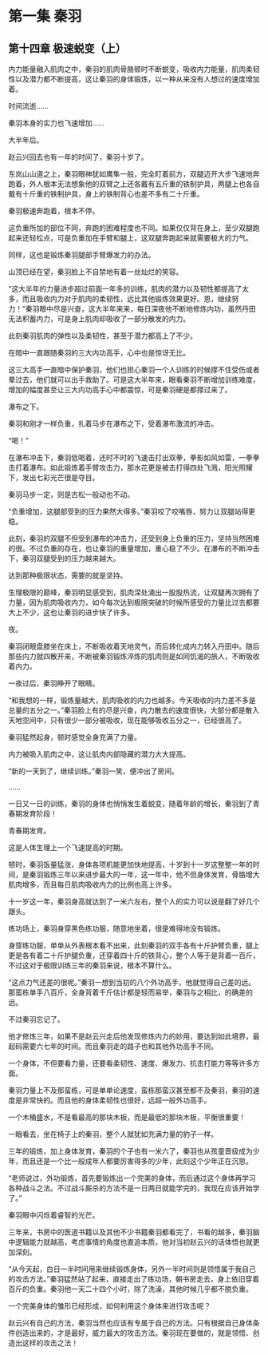 # 第一集 秦羽

## 第十四章 极速蜕变（上）

内力能量融入肌肉之中，秦羽的肌肉骨胳顿时不断蜕变，吸收内力能量，肌肉柔韧性以及潜力都不断提高，这让秦羽的身体锻炼，以一种从来没有人想过的速度增加着。

时间流逝……

秦羽本身的实力也飞速增加……

大半年后。

赵云兴回去也有一年的时间了，秦羽十岁了。

东岚山山道之上，秦羽眼神犹如鹰隼一般，完全盯着前方，双腿迈开大步飞速地奔跑着，外人根本无法想象他的双臂之上还各戴有五斤重的铁制护具，两腿上也各自戴有十斤重的铁制护具，身上的铁制背心也差不多有二十斤重。

秦羽极速奔跑着，根本不停。

这负重所加的部位不同，奔跑的困难程度也不同。如果仅仅背在身上，至少双腿跑起来还轻松点，可是负重加在手臂和腿上，这双腿奔跑起来就需要极大的力气。

同样，这也是锻炼秦羽腿部手臂爆发力的办法。

山顶已经在望，秦羽脸上不自禁地有着一丝灿烂的笑容。

“这大半年的力量进步超过前面一年多的训练，肌肉的潜力以及韧性都提高了太多，而且吸收内力对于肌肉的柔韧性，远比其他锻炼效果更好。恩，继续努力！”秦羽眼中尽是兴奋，这大半年来来，每日深夜他不断地修炼内功，虽然丹田无法积蓄内力，可是身上肌肉却吸收了一部分散发的内力。

此刻秦羽肌肉的弹性以及柔韧性，甚至于潜力都高上了不少。

在暗中一直跟随秦羽的三大内功高手，心中也是惊讶无比。

这三大高手一直暗中保护秦羽，他们也担心秦羽一个人训练的时候撑不住受伤或者晕过去，他们就可以出手救助了。可是这大半年来，眼看秦羽不断增加训练难度，增加的幅度甚至让三大内功高手心中都震惊，可是秦羽硬是都撑过来了。

瀑布之下。

秦羽和刚才一样负重，扎着马步在瀑布之下，受着瀑布激流的冲击。

“喝！”

在瀑布冲击下，秦羽低喝着，还时不时的飞速击打出双拳，拳影如风如雷，一拳拳击打着瀑布。如此锻炼着手臂攻击力，那水花更是被击打得四处飞溅，阳光照耀下，发出七彩光芒很是夺目。

秦羽马步一定，则是古松一般动也不动。

“负重增加，这腿部受到的压力果然大得多。”秦羽咬了咬嘴唇，努力让双腿站得更稳。

此刻，秦羽的双腿不但受到瀑布的冲击力，还受到身上负重的压力，坚持当然困难的很。不过负重的存在，也让秦羽的重量增加，重心稳了不少。在瀑布的不断冲击下，秦羽双腿受到的压力越来越大。

达到那种极限状态，需要的就是坚持。

生理极限的巅峰，秦羽明显感受到，肌肉深处涌出一股股热流，让双腿再次拥有了力量，因为肌肉吸收内力，如今每次达到极限突破的时候所感受的力量比过去都要大上不少，这也让秦羽的进步快了许多。

夜。

秦羽闭眼盘膝坐在床上，不断吸收着天地灵气，而后转化成内力转入丹田中。随后那些内力就四散开来，不断被秦羽锻炼淬炼的肌肉则是如同饥渴的旅人，不断吸收着内力。

一夜过后，秦羽睁开了眼睛。

“和我想的一样，锻炼量越大，肌肉吸收的内力也越多。今天吸收的内力差不多是总量的五分之一。”秦羽脸上有的尽是兴奋，内力散去的速度很快，大部分都是散入天地空间中，只有很少一部分被吸收，现在能够吸收五分之一，已经很高了。

秦羽猛然起身，顿时感觉全身充满了力量。

内力被吸入肌肉之中，这让肌肉内部隐藏的潜力大大提高。

“新的一天到了，继续训练。”秦羽一笑，便冲出了房间。

……

一日又一日的训练，秦羽的身体也悄悄发生着蜕变，随着年龄的增长，秦羽到了青春期发育阶段！

青春期发育。

这是人体生理上一个飞速提高的时期。

顿时，秦羽饭量猛涨，身体各项机能更加快地提高，十岁到十一岁这整整一年的时间，是秦羽锻炼三年以来进步最大的一年，这一年中，他不但身体发育，骨胳增大肌肉增多，而且每日肌肉吸收内力的比例也高上许多。

十一岁这一年，秦羽身高就达到了一米六左右，整个人的实力可以说是翻了好几个跟头。

练功场上，秦羽身穿黑色练功服，随意地坐着，很是难得地没有锻炼。

身穿练功服，单单从外表根本看不出来，此刻秦羽的双手各有十斤护臂负重，腿上更是各有着二十斤护腿负重，还穿着四十斤的铁背心，整个人等于是背着一百斤，不过这对于极限训练三年的秦羽来说，根本不算什么。

“这点力气还差的很呢。”秦羽一想到当初的八个外功高手，他就觉得自己差的远。那蛮栋单手八百斤，全身背着千斤估计都是轻而易举，秦羽与之相比，的确差的远。

不过秦羽忘记了。

他才修炼三年，如果不是赵云兴走后他发现修炼内力的妙用，要达到如此境界，最起码需要六七年的时间。而且秦羽走的路子也和其他外功高手不同。

一个身体，不但要看力量，还要看柔韧性、速度、爆发力、抗击打能力等等许多方面。

秦羽力量上不及那蛮栋，可是单单论速度，蛮栋那蛮汉甚至都不及秦羽，秦羽的速度是非常快的。而且他的身体柔韧性也很好，远超一般外功高手。

一个木桶盛水，不是看最高的那块木板，而是最低的那块木板，平衡很重要！

一眼看去，坐在椅子上的秦羽，整个人就犹如充满力量的豹子一样。

三年的锻炼，加上身体发育，秦羽的个子也有一米六了，秦羽也从孩童晋级成为少年，而且还是一个比一般成年人都要厉害得多的少年，此刻这个少年正在沉思。

“老师说过，外功锻炼，首先要锻炼出一个完美的身体，而后通过这个身体再学习各种战斗之法。不过战斗厮杀的方法不是一日两日就能学完的，我现在应该开始学了。”

秦羽眼中闪烁着睿智的光芒。

三年来，书房中的医道书籍以及其他不少书籍秦羽都看完了，书看的越多，秦羽脑中逻辑能力就越高，考虑事情的角度也直追本质，他对当初赵云兴的话体悟也就更加深刻。

“从今天起，白日一半时间用来继续锻炼身体，另外一半时间则是领悟属于我自己的攻击方法。”秦羽猛然站了起来，直接走出了练功场，朝书房走去，身上依旧穿着百斤的负重。秦羽他一天二十四个小时，除了洗澡，其他时候几乎都不脱负重。

一个完美身体的雏形已经形成，如何利用这个身体来进行攻击呢？

赵云兴有自己的方法，秦羽当然也应该有专属于自己的方法。只有根据自己身体条件创造出来的，才是最好，威力最大的攻击方法。秦羽现在要做的，就是领悟、创造出这样的攻击之法！
